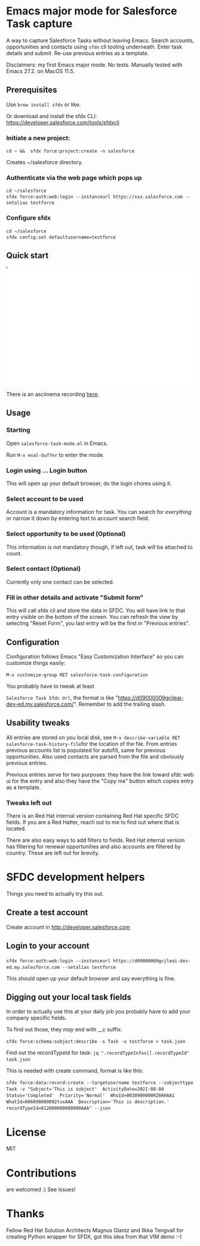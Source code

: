 # Emacs major mode for Salesforce Task capture

A way to capture Salesforce Tasks without leaving Emacs. Search accounts, opportunities and contacts using ```sfdx``` cli tooling underneath. Enter task details and submit. Re-use previous entries as a template.

Disclaimers: my first Emacs major mode. No tests. Manually tested with Emacs 27.2. on MacOS 11.5.

## Prerequisites
Use ```brew install sfdx``` or like.

Or download and install the sfdx CLI: https://developer.salesforce.com/tools/sfdxcli

### Initiate a new project:

```
cd ~ &&  sfdx force:project:create -n salesforce
```

Creates ~/salesforce directory.

### Authenticate via the web page which pops up

```
cd ~/salesforce
sfdx force:auth:web:login --instanceurl https://xxx.salesforce.com --setalias testforce
```


### Configure sfdx

```
cd ~/salesforce
sfdx config:set defaultusername=testforce
```

## Quick start

![Screencast](images/basic-overview.svg "Screencast")

There is an asciinema recording [here](https://asciinema.org/a/Ypjmw4GGkRVx4cHlqerrHrVxA "Asciinema rec").

## Usage

### Starting
Open ```salesforce-task-mode.el``` in Emacs.

Run ```M-x eval-buffer``` to enter the mode.

### Login using ... Login button

This will open up your default browser, do the login chores using it.

### Select account to be used

Account is a mandatory information for task. You can search for _everything_ or narrow it down by entering text to account search field.

### Select opportunity to be used (Optional)

This information is not mandatory though, if left out, task will be attached to count.

### Select contact (Optional)

Currently only one contact can be selected.

### Fill in other details and activate "Submit form"

This will call sfdx cli and store the data in SFDC. You will have link to that entry visible on the bottom of the screen. You can refresh the view by selecting "Reset Form", you last entry will be the first in "Previous entries".

## Configuration

Configuration follows Emacs "Easy Customization Interface" so you can customize things easily:

```M-x customize-group RET salesforce-task-configuration```

You probably have to tweak at least

```Salesforce Task Sfdc Url```, the format is like "https://d09000009gcjleai-dev-ed.my.salesforce.com/". Remember to add the trailing slash.

## Usability tweaks

All entries are stored on you local disk, see ```M-x describe-variable RET salesforce-task-history-file```for the location of the file. From entries previous accounts list is populated for autofill, same for previous opportunities. Also used contacts are parsed from the file and obviously previous entries.

Previous entries serve for two purposes: they have the link toward sfdc web ui for the entry and also they have the "Copy me" button which copies entry as a template.

### Tweaks left out

There is an Red Hat internal version containing Red Hat specific SFDC fields. If you are a Red Hatter, reach out to me to find out where that is located.

There are also easy ways to add filters to fields. Red Hat internal version has filtering for renewal opportunities and also accounts are filtered by country. These are left out for brevity.

# SFDC development helpers

Things you need to actually try this out.

## Create a test account

Create account in http://developer.salesforce.com

## Login to your account
```sfdx force:auth:web:login --instanceurl https://d09000009gcjleai-dev-ed.my.salesforce.com --setalias testforce```

This should open up your default browser and say everything is fine.

## Digging out your local task fields

In order to actually use this at your daily job you probably have to add your company specific fields.

To find out those, they _may_ end with __c suffix:

```sfdx force:schema:sobject:describe -s Task -u testforce > task.json```

Find out the recordTypeId for task:
```jq ".recordTypeInfos[].recordTypeId" task.json```

This is needed with create command, format is like this:

```sfdx force:data:record:create --targetusername testforce --sobjecttype  Task -v "Subject='This is subject'  ActivityDate=2021-08-08  Status='Completed'  Priority='Normal'  WhoId=0030900000RZ6KHAA1  WhatId=006090000092tvxAAA  Description='This is description.'  recordTypeId=012000000000000AAA" --json```


# License

MIT

# Contributions

are welcomed :) See issues!

# Thanks

Fellow Red Hat Solution Architects Magnus Glantz and Ilkka Tengvall for creating Python wrapper for SFDX, got this idea from that VIM demo :-)

